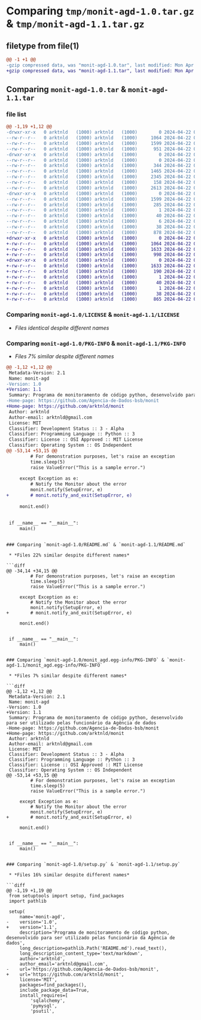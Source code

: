 # Comparing `tmp/monit-agd-1.0.tar.gz` & `tmp/monit-agd-1.1.tar.gz`

## filetype from file(1)

```diff
@@ -1 +1 @@
-gzip compressed data, was "monit-agd-1.0.tar", last modified: Mon Apr 22 01:14:40 2024, max compression
+gzip compressed data, was "monit-agd-1.1.tar", last modified: Mon Apr 22 01:28:05 2024, max compression
```

## Comparing `monit-agd-1.0.tar` & `monit-agd-1.1.tar`

### file list

```diff
@@ -1,19 +1,12 @@
-drwxr-xr-x   0 arktnld   (1000) arktnld   (1000)        0 2024-04-22 01:14:40.177549 monit-agd-1.0/
--rw-r--r--   0 arktnld   (1000) arktnld   (1000)     1064 2024-04-22 01:06:10.000000 monit-agd-1.0/LICENSE
--rw-r--r--   0 arktnld   (1000) arktnld   (1000)     1599 2024-04-22 01:14:40.177549 monit-agd-1.0/PKG-INFO
--rw-r--r--   0 arktnld   (1000) arktnld   (1000)      951 2024-04-22 01:06:10.000000 monit-agd-1.0/README.md
-drwxr-xr-x   0 arktnld   (1000) arktnld   (1000)        0 2024-04-22 01:14:40.174216 monit-agd-1.0/monit/
--rw-r--r--   0 arktnld   (1000) arktnld   (1000)        0 2024-04-22 01:06:10.000000 monit-agd-1.0/monit/__init__.py
--rw-r--r--   0 arktnld   (1000) arktnld   (1000)      344 2024-04-22 01:06:10.000000 monit-agd-1.0/monit/config.py
--rw-r--r--   0 arktnld   (1000) arktnld   (1000)     1465 2024-04-22 01:06:10.000000 monit-agd-1.0/monit/core.py
--rw-r--r--   0 arktnld   (1000) arktnld   (1000)     2345 2024-04-22 01:06:10.000000 monit-agd-1.0/monit/database.py
--rw-r--r--   0 arktnld   (1000) arktnld   (1000)      158 2024-04-22 01:06:10.000000 monit-agd-1.0/monit/error.py
--rw-r--r--   0 arktnld   (1000) arktnld   (1000)     2613 2024-04-22 01:06:10.000000 monit-agd-1.0/monit/func.py
-drwxr-xr-x   0 arktnld   (1000) arktnld   (1000)        0 2024-04-22 01:14:40.177549 monit-agd-1.0/monit_agd.egg-info/
--rw-r--r--   0 arktnld   (1000) arktnld   (1000)     1599 2024-04-22 01:14:40.000000 monit-agd-1.0/monit_agd.egg-info/PKG-INFO
--rw-r--r--   0 arktnld   (1000) arktnld   (1000)      285 2024-04-22 01:14:40.000000 monit-agd-1.0/monit_agd.egg-info/SOURCES.txt
--rw-r--r--   0 arktnld   (1000) arktnld   (1000)        1 2024-04-22 01:14:40.000000 monit-agd-1.0/monit_agd.egg-info/dependency_links.txt
--rw-r--r--   0 arktnld   (1000) arktnld   (1000)       40 2024-04-22 01:14:40.000000 monit-agd-1.0/monit_agd.egg-info/requires.txt
--rw-r--r--   0 arktnld   (1000) arktnld   (1000)        6 2024-04-22 01:14:40.000000 monit-agd-1.0/monit_agd.egg-info/top_level.txt
--rw-r--r--   0 arktnld   (1000) arktnld   (1000)       38 2024-04-22 01:14:40.177549 monit-agd-1.0/setup.cfg
--rw-r--r--   0 arktnld   (1000) arktnld   (1000)      878 2024-04-22 01:14:16.000000 monit-agd-1.0/setup.py
+drwxr-xr-x   0 arktnld   (1000) arktnld   (1000)        0 2024-04-22 01:28:05.191732 monit-agd-1.1/
+-rw-r--r--   0 arktnld   (1000) arktnld   (1000)     1064 2024-04-22 01:06:10.000000 monit-agd-1.1/LICENSE
+-rw-r--r--   0 arktnld   (1000) arktnld   (1000)     1633 2024-04-22 01:28:05.191732 monit-agd-1.1/PKG-INFO
+-rw-r--r--   0 arktnld   (1000) arktnld   (1000)      998 2024-04-22 01:18:02.000000 monit-agd-1.1/README.md
+drwxr-xr-x   0 arktnld   (1000) arktnld   (1000)        0 2024-04-22 01:28:05.188399 monit-agd-1.1/monit_agd.egg-info/
+-rw-r--r--   0 arktnld   (1000) arktnld   (1000)     1633 2024-04-22 01:28:05.000000 monit-agd-1.1/monit_agd.egg-info/PKG-INFO
+-rw-r--r--   0 arktnld   (1000) arktnld   (1000)      190 2024-04-22 01:28:05.000000 monit-agd-1.1/monit_agd.egg-info/SOURCES.txt
+-rw-r--r--   0 arktnld   (1000) arktnld   (1000)        1 2024-04-22 01:28:05.000000 monit-agd-1.1/monit_agd.egg-info/dependency_links.txt
+-rw-r--r--   0 arktnld   (1000) arktnld   (1000)       40 2024-04-22 01:28:05.000000 monit-agd-1.1/monit_agd.egg-info/requires.txt
+-rw-r--r--   0 arktnld   (1000) arktnld   (1000)        1 2024-04-22 01:28:05.000000 monit-agd-1.1/monit_agd.egg-info/top_level.txt
+-rw-r--r--   0 arktnld   (1000) arktnld   (1000)       38 2024-04-22 01:28:05.191732 monit-agd-1.1/setup.cfg
+-rw-r--r--   0 arktnld   (1000) arktnld   (1000)      865 2024-04-22 01:27:53.000000 monit-agd-1.1/setup.py
```

### Comparing `monit-agd-1.0/LICENSE` & `monit-agd-1.1/LICENSE`

 * *Files identical despite different names*

### Comparing `monit-agd-1.0/PKG-INFO` & `monit-agd-1.1/PKG-INFO`

 * *Files 7% similar despite different names*

```diff
@@ -1,12 +1,12 @@
 Metadata-Version: 2.1
 Name: monit-agd
-Version: 1.0
+Version: 1.1
 Summary: Programa de monitoramento de código python, desenvolvido para ser utilizado pelas funcionário da Agência de dados
-Home-page: https://github.com/Agencia-de-Dados-bsb/monit
+Home-page: https://github.com/arktnld/monit
 Author: arktnld
 Author-email: arktnld@gmail.com
 License: MIT
 Classifier: Development Status :: 3 - Alpha
 Classifier: Programming Language :: Python :: 3
 Classifier: License :: OSI Approved :: MIT License
 Classifier: Operating System :: OS Independent
@@ -53,14 +53,15 @@
         # For demonstration purposes, let's raise an exception
         time.sleep(5)
         raise ValueError("This is a sample error.")
 
     except Exception as e:
         # Notify the Monitor about the error
         monit.notify(SetupError, e)
+        # monit.notify_and_exit(SetupError, e)
 
     monit.end()
 
 
 if __name__ == "__main__":
     main()
 ```
```

### Comparing `monit-agd-1.0/README.md` & `monit-agd-1.1/README.md`

 * *Files 22% similar despite different names*

```diff
@@ -34,14 +34,15 @@
         # For demonstration purposes, let's raise an exception
         time.sleep(5)
         raise ValueError("This is a sample error.")
 
     except Exception as e:
         # Notify the Monitor about the error
         monit.notify(SetupError, e)
+        # monit.notify_and_exit(SetupError, e)
 
     monit.end()
 
 
 if __name__ == "__main__":
     main()
 ```
```

### Comparing `monit-agd-1.0/monit_agd.egg-info/PKG-INFO` & `monit-agd-1.1/monit_agd.egg-info/PKG-INFO`

 * *Files 7% similar despite different names*

```diff
@@ -1,12 +1,12 @@
 Metadata-Version: 2.1
 Name: monit-agd
-Version: 1.0
+Version: 1.1
 Summary: Programa de monitoramento de código python, desenvolvido para ser utilizado pelas funcionário da Agência de dados
-Home-page: https://github.com/Agencia-de-Dados-bsb/monit
+Home-page: https://github.com/arktnld/monit
 Author: arktnld
 Author-email: arktnld@gmail.com
 License: MIT
 Classifier: Development Status :: 3 - Alpha
 Classifier: Programming Language :: Python :: 3
 Classifier: License :: OSI Approved :: MIT License
 Classifier: Operating System :: OS Independent
@@ -53,14 +53,15 @@
         # For demonstration purposes, let's raise an exception
         time.sleep(5)
         raise ValueError("This is a sample error.")
 
     except Exception as e:
         # Notify the Monitor about the error
         monit.notify(SetupError, e)
+        # monit.notify_and_exit(SetupError, e)
 
     monit.end()
 
 
 if __name__ == "__main__":
     main()
 ```
```

### Comparing `monit-agd-1.0/setup.py` & `monit-agd-1.1/setup.py`

 * *Files 16% similar despite different names*

```diff
@@ -1,19 +1,19 @@
 from setuptools import setup, find_packages
 import pathlib
 
 setup(
     name='monit-agd',
-    version='1.0',
+    version='1.1',
     description='Programa de monitoramento de código python, desenvolvido para ser utilizado pelas funcionário da Agência de dados',
     long_description=pathlib.Path('README.md').read_text(),
     long_description_content_type='text/markdown',
     author='arktnld',
     author_email='arktnld@gmail.com',
-    url='https://github.com/Agencia-de-Dados-bsb/monit',
+    url='https://github.com/arktnld/monit',
     license='MIT',
     packages=find_packages(),
     include_package_data=True,
     install_requires=[
         'sqlalchemy',
         'pymysql',
         'psutil',
```

